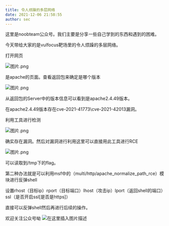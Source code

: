 ```yaml
---
title: 令人烦躁的多层网络
date: 2021-12-06 21:58:55
author: sec
---
```

这里是noobteam公众号。我们主要是分享一些自己学到的东西和遇到的困难。

今天带给大家的是vulfocus靶场里的令人烦躁的多层网络。

打开网页

![图片.png](img/efd9941c23e27b0bf5d70918d92ed001.png)

是apache的页面。查看返回包来确定是哪个版本

![图片.png](img/f15ddc6b378cd17344e72775310bb493.png)

从返回包的Server中的版本信息可以看到是apache2.4.49版本。

在apache2.4.49版本存在cve-2021-41773\cve-2021-42013漏洞。

利用工具进行检测

![图片.png](img/43d69b6004bc36ade55fe79bbe24cf46.png)

确实存在漏洞。然后对漏洞进行利用这里可以直接用此工具进行RCE

![图片.png](img/2457f4b970fd62202dfce7ba192f110a.png)

可以读取到/tmp下的flag。

第二种办法就是可以利用msf中的（multi/http/apache_normalize_path_rce）模块进行反弹shell

设置rhost（目标ip）rport（目标端口）lhost（攻击ip）lport（返回shell的端口）ssl（是否开启ssl[是否是https]）

直接可以反弹shell然后再进行后续的操作。

欢迎关注公众号呦
![在这里插入图片描述](img/eb908f0343bb4a98b6a9dd8041608a5b.png)

